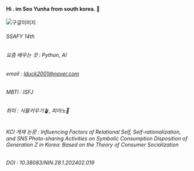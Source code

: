 #### Hi . im Seo Yunha from south korea. 🌸
![구글이미지](https://m.health.chosun.com/site/data/img_dir/2023/07/17/2023071701753_0.jpg)


###### SSAFY 14th
###### 요즘 배우는 것 : Python, AI
###### email : lduck2001@naver.com
###### MBTI : ISFJ
###### 취미 : 식물키우기🪴, 피아노🎹
###### KCI 게재 논문 : Influencing Factors of Relational Self, Self-rationalization, and SNS Photo-sharing Activities on Symbolic Consumption Disposition of Generation Z in Korea: Based on the Theory of Consumer Socialization
###### DOI : 10.38083/NIN.28.1.202402.019
